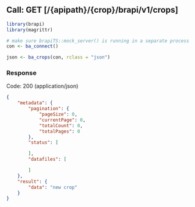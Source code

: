 

## Call: GET [/{apipath}/{crop}/brapi/v1/crops]

```r
library(brapi)
library(magrittr)

# make sure brapiTS::mock_server() is running in a separate process
con <- ba_connect()

json <- ba_crops(con, rclass = "json")
```

### Response

Code: 200 (application/json)

```json
{
    "metadata": {
        "pagination": {
            "pageSize": 0,
            "currentPage": 0,
            "totalCount": 0,
            "totalPages": 0
        },
        "status": [

        ],
        "datafiles": [

        ]
    },
    "result": {
        "data": "new crop"
    }
}

```
